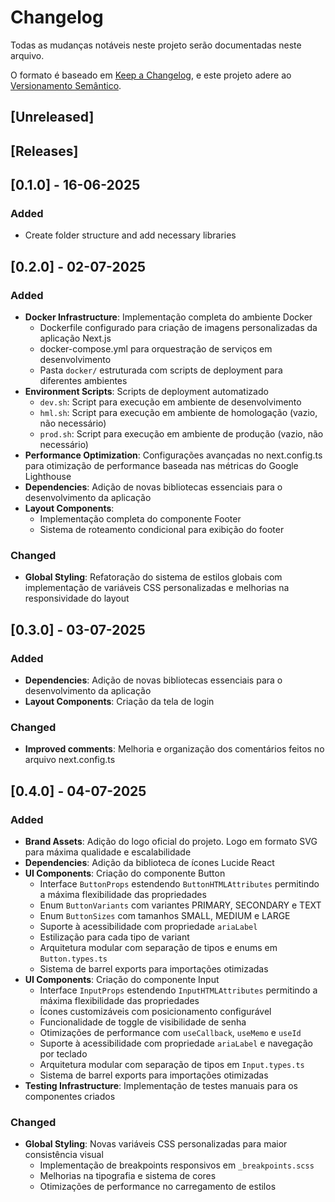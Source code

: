 # Changelog

Todas as mudanças notáveis neste projeto serão documentadas neste arquivo.

O formato é baseado em [Keep a Changelog](https://keepachangelog.com/en/1.1.0/),
e este projeto adere ao [Versionamento Semântico](https://semver.org/spec/v2.0.0.html).

## [Unreleased]

## [Releases]

## [0.1.0] - 16-06-2025

### Added

- Create folder structure and add necessary libraries

## [0.2.0] - 02-07-2025

### Added

- **Docker Infrastructure**: Implementação completa do ambiente Docker
  - Dockerfile configurado para criação de imagens personalizadas da aplicação Next.js
  - docker-compose.yml para orquestração de serviços em desenvolvimento
  - Pasta `docker/` estruturada com scripts de deployment para diferentes ambientes
- **Environment Scripts**: Scripts de deployment automatizado
  - `dev.sh`: Script para execução em ambiente de desenvolvimento
  - `hml.sh`: Script para execução em ambiente de homologação (vazio, não necessário)
  - `prod.sh`: Script para execução em ambiente de produção (vazio, não necessário)
- **Performance Optimization**: Configurações avançadas no next.config.ts para otimização de performance baseada nas métricas do Google Lighthouse
- **Dependencies**: Adição de novas bibliotecas essenciais para o desenvolvimento da aplicação
- **Layout Components**:
  - Implementação completa do componente Footer
  - Sistema de roteamento condicional para exibição do footer

### Changed

- **Global Styling**: Refatoração do sistema de estilos globais com implementação de variáveis CSS personalizadas e melhorias na responsividade do layout

## [0.3.0] - 03-07-2025

### Added

- **Dependencies**: Adição de novas bibliotecas essenciais para o desenvolvimento da aplicação
- **Layout Components**: Criação da tela de login

### Changed

- **Improved comments**: Melhoria e organização dos comentários feitos no arquivo next.config.ts

## [0.4.0] - 04-07-2025

### Added

- **Brand Assets**: Adição do logo oficial do projeto. Logo em formato SVG para máxima qualidade e escalabilidade
- **Dependencies**: Adição da biblioteca de ícones Lucide React
- **UI Components**: Criação do componente Button
  - Interface `ButtonProps` estendendo `ButtonHTMLAttributes` permitindo a máxima flexibilidade das propriedades
  - Enum `ButtonVariants` com variantes PRIMARY, SECONDARY e TEXT
  - Enum `ButtonSizes` com tamanhos SMALL, MEDIUM e LARGE
  - Suporte à acessibilidade com propriedade `ariaLabel`
  - Estilização para cada tipo de variant
  - Arquitetura modular com separação de tipos e enums em `Button.types.ts`
  - Sistema de barrel exports para importações otimizadas
- **UI Components**: Criação do componente Input
  - Interface `InputProps` estendendo `InputHTMLAttributes` permitindo a máxima flexibilidade das propriedades
  - Ícones customizáveis com posicionamento configurável
  - Funcionalidade de toggle de visibilidade de senha
  - Otimizações de performance com `useCallback`, `useMemo` e `useId`
  - Suporte à acessibilidade com propriedade `ariaLabel` e navegação por teclado
  - Arquitetura modular com separação de tipos em `Input.types.ts`
  - Sistema de barrel exports para importações otimizadas
- **Testing Infrastructure**: Implementação de testes manuais para os componentes criados

### Changed

- **Global Styling**: Novas variáveis CSS personalizadas para maior consistência visual
  - Implementação de breakpoints responsivos em `_breakpoints.scss`
  - Melhorias na tipografia e sistema de cores
  - Otimizações de performance no carregamento de estilos

